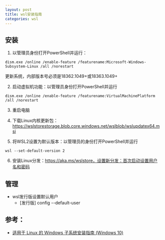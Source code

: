 ```yaml
---
layout: post
title: wsl安装指南
categories: wsl 
---
```


## 安装

1. 以管理员身份打开PowerShell并运行：
```
dism.exe /online /enable-feature /featurename:Microsoft-Windows-Subsystem-Linux /all /norestart
```
更新系统，内部版本号必须是18362.1049+或18363.1049+

2. 启动虚拟机功能：以管理员身份打开PowerShell并运行 
```
dism.exe /online /enable-feature /featurename:VirtualMachinePlatform /all /norestart
```

3. 重启电脑

4. 下载Linux内核更新包：https://wslstorestorage.blob.core.windows.net/wslblob/wslupdatex64.msi

5. 将WSL2设置为默认版本：以管理员的身份打开PowerShell并运行
```
wsl --set-default-version 2
```

6. 安装Linux分发：https://aka.ms/wslstore，设置新分发：首次启动设置用户名和密码

## 管理

* wsl发行版设置默认用户
  * [发行版] config --default-user <USERNAME>

## 参考：

* [适用于 Linux 的 Windows 子系统安装指南 (Windows 10)](https://docs.microsoft.com/zh-cn/windows/wsl/install-win10)

